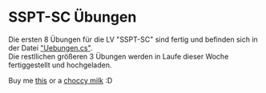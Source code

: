 # SSPT-SC Übungen

Die ersten 8 Übungen für die LV "SSPT-SC" sind fertig und befinden sich in der Datei ["Uebungen.cs"](https://github.com/0xUP3K0/SSPT-SC_Uebungen/blob/master/Uebungen.cs). <br>
Die restllichen größeren 3 Übungen werden in Laufe dieser Woche fertiggestellt und hochgeladen.

Buy me [this](https://bringatrailer.com/listing/1967-porsche-910-3/) or a [choccy milk](https://paypal.me/TeraDudee) :D
